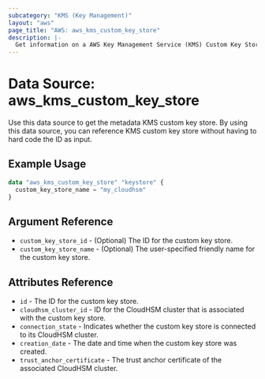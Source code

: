 ```yaml
---
subcategory: "KMS (Key Management)"
layout: "aws"
page_title: "AWS: aws_kms_custom_key_store"
description: |-
  Get information on a AWS Key Management Service (KMS) Custom Key Store
---
```


# Data Source: aws_kms_custom_key_store

Use this data source to get the metadata KMS custom key store.
By using this data source, you can reference KMS custom key store
without having to hard code the ID as input.

## Example Usage

```terraform
data "aws_kms_custom_key_store" "keystore" {
  custom_key_store_name = "my_cloudhsm"
}
```

## Argument Reference

* `custom_key_store_id` - (Optional) The ID for the custom key store.
* `custom_key_store_name` - (Optional) The user-specified friendly name for the custom key store.

## Attributes Reference

* `id` - The ID for the custom key store.
* `cloudhsm_cluster_id` - ID for the CloudHSM cluster that is associated with the custom key store.
* `connection_state` - Indicates whether the custom key store is connected to its CloudHSM cluster.
* `creation_date` - The date and time when the custom key store was created.
* `trust_anchor_certificate` - The trust anchor certificate of the associated CloudHSM cluster.
